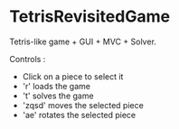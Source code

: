# TetrisRevisitedGame
Tetris-like game + GUI + MVC + Solver.

Controls : 
- Click on a piece to select it
- 'r' loads the game
- 't' solves the game
- 'zqsd' moves the selected piece
- 'ae' rotates the selected piece
